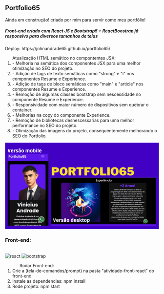 ﻿## Portfolio65
<p>Ainda em construção! criado por mim para servir como meu portfólio!</p>
<h5>Front-end criado com React JS e Bootstrap5 + ReactBoostrap já responsivo para diversos tamanhos de telas</h5>
<p>Deploy: https://johnandrade65.github.io/portfolio65/</p>

<ol>Atualização HTML semâtico no compontentes JSX:
  <li>- Melhoria na semâtica dos componentes JSX para uma melhor otimização no SEO do projeto.</li>
  <li>- Adição de tags de texto semâticas como "strong" e "i" nos componentes Resume e Experience.</li>
  <li>- Adição de tags de bloco semâticas como "main" e "article" nos componentes Resume e Experience.</li>
  <li>- Remoção de algumas classes bootstrap sem nescessidade no componente Resume e Experience.</li>
  <li>- Responsividade com maior número de dispositivos sem quebrar o container.</li>
  <li>- Melhorias na copy do componente Experience.</li>
  <li>- Remoção de bibliotecas desnescessarias para uma melhor performance no SEO do projeto.</li>
  <li>- Otimização das imagens do projeto, consequentemente melhorando o SEO do Portfolio.</li>
</ol>
<img src="./src/images/readme.png" alt="Screen Capture">
<div>
  <h3>Front-end:</h3>
  <div style="display: inline_block"><br/>
    <img alt="react" src="https://img.shields.io/badge/React-20232A?style=for-the-badge&logo=react&logoColor=61DAFB"/>
    <img alt="bootstrap" src="https://img.shields.io/badge/Bootstrap-563D7C?style=for-the-badge&logo=bootstrap&logoColor=white"/>
  </div>
</div>
<ol>
<ol>Rodar Front-end:</ol>
  <li>Crie a (tela-de-comandos/prompt) na pasta "atividade-front-react" do front-end</li>
  <li>Instale as dependencias: npm install</li>
  <li>Rode projeto: npm start</li>
</ol>

